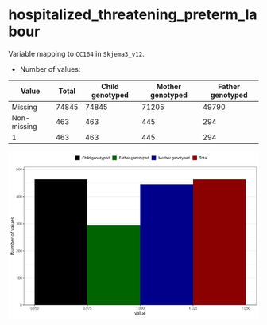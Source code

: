 # hospitalized_threatening_preterm_labour
Variable mapping to `CC164` in `Skjema3_v12`.
- Number of values:

| Value | Total | Child genotyped | Mother genotyped | Father genotyped |
| ----- | ----- | --------------- | ---------------- | ---------------- |
| Missing | 74845 | 74845 | 71205 | 49790 |
| Non-missing | 463 | 463 | 445 | 294 |
| 1 | 463 | 463 | 445 | 294 |



![](hospitalized_threatening_preterm_labour_n.png)



